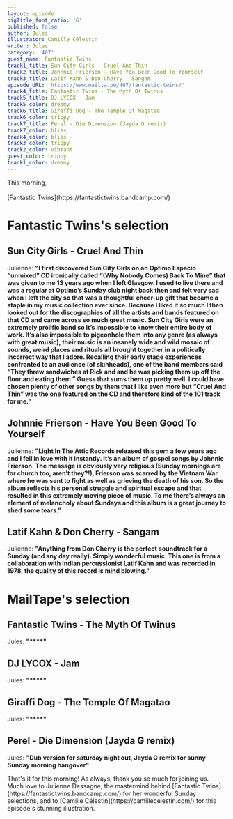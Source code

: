 ```yaml
---
layout: episode
bigTitle_font_ratio: '6'
published: false
author: Jules
illustrator: Camille Célestin
writer: Jules
category: '407'
guest_name: Fantastic Twins
track1_title: Sun City Girls - Cruel And Thin
track2_title: Johnnie Frierson - Have You Been Good To Yourself
track3_title: Latif Kahn & Don Cherry - Sangam
episode_URL: 'https://www.mailta.pe/407/fantastic-twins/'
track4_title: Fantastic Twins - The Myth Of Twinus
track5_title: DJ LYCOX - Jam
track5_color: dreamy
track6_title: Giraffi Dog - The Temple Of Magatao
track6_color: trippy
track7_title: Perel - Die Dimension (Jayda G remix)
track7_color: bliss
track4_color: bliss
track3_color: trippy
track2_color: vibrant
guest_color: trippy
track1_color: dreamy
---
```

<p id="introduction"> This morning, 
<br><br>
[Fantastic Twins](https://fantastictwins.bandcamp.com/)
</p>


# Fantastic Twins's selection

## Sun City Girls - Cruel And Thin
Julienne: **"**I first discovered Sun City Girls on an Optimo Espacio “unmixed” CD ironically called “(Why Nobody Comes) Back To Mine” that was given to me 13 years ago when I left Glasgow. I used to live there and was a regular at Optimo’s Sunday club night back then and felt very sad when I left the city so that was a thoughtful cheer-up gift that became a staple in my music collection ever since. Because I liked it so much I then looked out for the discographies of all the artists and bands featured on that CD and came across so much great music. Sun City Girls were an extremely prolific band so it’s impossible to know their entire body of work. It’s also impossible to pigeonhole them into any genre (as always with great music), their music is an insanely wide and wild mosaic of sounds, weird places and rituals all brought together in a politically incorrect way that I adore. Recalling their early stage experiences confronted to an audience (of skinheads), one of the band members said “They threw sandwiches at Rick and and he was picking them up off the floor and eating them.” Guess that sums them up pretty well. I could have chosen plenty of other songs by them that I like even more but “Cruel And Thin” was the one featured on the CD and therefore kind of the 101 track for me.**"**

## Johnnie Frierson - Have You Been Good To Yourself
Julienne: **"**Light In The Attic Records released this gem a few years ago and I fell in love with it instantly. It’s an album of gospel songs by Johnnie Frierson. The message is obviously very religious (Sunday mornings are for church too, aren’t they?!), Frierson was scarred by the Vietnam War where he was sent to fight as well as grieving the death of his son. So the album reflects his personal struggle and spiritual escape and that resulted in this extremely moving piece of music. To me there’s always an element of melancholy about Sundays and this album is a great journey to shed some tears.**"**

## Latif Kahn & Don Cherry - Sangam
Julienne: **"**Anything from Don Cherry is the perfect soundtrack for a Sunday (and any day really). Simply wonderful music. This one is from a collaboration with Indian percussionist Latif Kahn and was recorded in 1978, the quality of this record is mind blowing.**"**


# MailTape's selection

## Fantastic Twins - The Myth Of Twinus
Jules: **"****"**

## DJ LYCOX - Jam
Jules: **"****"**

## Giraffi Dog - The Temple Of Magatao
Jules: **"****"**

## Perel - Die Dimension (Jayda G remix)
Jules: **"**Dub version for saturday night out, Jayda G remix for sunny Sunday morning hangover**"**


<p id="outroduction">That's it for this morning! As always, thank you so much for joining us. Much love to Julienne Dessagne, the mastermind behind [Fantastic Twins](https://fantastictwins.bandcamp.com/) for her wonderful Sunday selections, and to [Camille Célestin](https://camillecelestin.com/) for this episode's stunning illustration.</p>
